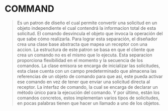 # COMMAND
>Es un patron de diseño el cual permite convertir una solicitud en un objeto independiente el cual contendrá la informacion total de esta solicitud. 
>El comando desvincula el objeto que invoca la operación del que sabe cómo realizarla. Para lograr esta separación, el diseñador crea una clase base abstracta que mapea un receptor con una accion. 
>La estructura de este patron se basa en que el cliente que crea un comando no es el mismo que lo ejecuta. Esta separacion proporciona flexibilidad en el momento y la secuencia de los comandos.  La clase emisora se encarga de inicializar las solicitudes, esta clase cuenta con un campo predeterminado que almacena las referencias de un objeto de comando para que así, este pueda activar ese comando en vez de tener que enviar una solicitud directa al receptor. La interfaz de comando, la cual se encarga de declarar un método único para la ejecución del comando. Y por último, están los comandos concretos, estos implementan varios tipos de solicitudes, en pocas palabras tienen que hacer un llamado a uno de los objetos. 